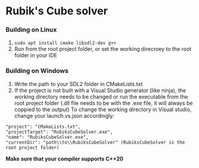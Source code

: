 # Rubik's Cube solver

### Building on Linux
1. `sudo apt install cmake libsdl2-dev g++`
2. Run from the root project folder, or set the working direcroey to the root folder in your IDE

### Building on Windows
1. Write the path to your SDL2 folder in CMakeLists.txt
2. If the project is not built with a Visual Studio generator (like ninja), the working directory needs to be changed or 
   run the executable from the root project folder (.dll file needs to be with the .exe file, it will always be coppied to the output)
   To change the working directory in Visual studio, change your launch.vs.json accordingly:
```
"project": "CMakeLists.txt",
"projectTarget": "RubiksCubeSolver.exe",
"name": "RubiksCubeSolver.exe",
"currentDir": "path\\to\\RubiksCubeSolver" (RubiksCubeSolver is the root project folder)
```
   

**Make sure that your compiler supports C++20**
